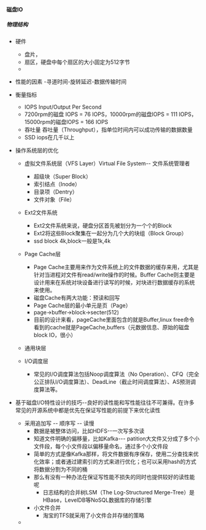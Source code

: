 #### 磁盘IO

##### 物理结构
  - 硬件
    - 盘片，
    - 扇区，硬盘中每个扇区的大小固定为512字节
    -
  - 性能的因素 -寻道时间-旋转延迟-数据传输时间
  - 衡量指标
    - IOPS  Input/Output Per Second
    - 7200rpm的磁盘 IOPS = 76 IOPS，10000rpm的磁盘IOPS = 111 IOPS，15000rpm的磁盘IOPS = 166 IOPS
    - 吞吐量  吞吐量（Throughput），指单位时间内可以成功传输的数据数量
    - SSD iops在几千以上

  - 操作系统层的优化
    - 虚拟文件系统层（VFS Layer）Virtual File System-- 文件系统管理者
      - 超级块（Super Block）
      - 索引结点（Inode）
      - 目录项（Dentry）
      - 文件对象（File）

    - Ext2文件系统
      - Ext2文件系统来说，硬盘分区首先被划分为一个个的Block
      - Ext2将这些Block聚集在一起分为几个大的块组（Block Group）
      - ssd block 4k,block一般是1k,4k
    - Page Cache层
      - Page Cache主要用来作为文件系统上的文件数据的缓存来用，尤其是针对当进程对文件有read/write操作的时候。Buffer Cache则主要是设计用来在系统对块设备进行读写的时候，对块进行数据缓存的系统来使用。
      - 磁盘Cache有两大功能：预读和回写
      - Page Cache层的最小单元是页（Page）
      - page->buffer->block->secter(512)
      - 目前的设计来看，pageCache里面包含的就是Buffer,linux free命令看到的cache就是PageCache,buffers（元数据信息、原始的磁盘 block IO，很小）

    - 通用块层
    - I/O调度层
      - 常见的I/O调度算法包括Noop调度算法（No Operation）、CFQ（完全公正排队I/O调度算法）、DeadLine（截止时间调度算法）、AS预测调度算法等。
  - 基于磁盘I/O特性设计的技巧--良好的读性能和写性能往往不可兼得。在许多常见的开源系统中都是优先在保证写性能的前提下来优化读性
    - 采用追加写 -- 顺序写 -- 读慢
      - 数据是被整体访问，比如HDFS--一次写多次读
      - 知道文件明确的偏移量，比如Kafka--- patition大文件又分成了多个小文件段，每个小文件段以偏移量命名，通过多个小文件段
      - 简单的方式是像Kafka那样，将文件数据有序保存，使用二分查找来优化效率；或者通过建索引的方式来进行优化；也可以采用hash的方式将数据分割为不同的桶
      - 那么有没有一种办法在保证写性能不损失的同时也提供较好的读性能呢
        - 日志结构的合并树LSM（The Log-Structured Merge-Tree）是HBase，LevelDB等NoSQL数据库的存储引擎
      - 小文件合并
        - 淘宝的TFS就采用了小文件合并存储的策略
    -
